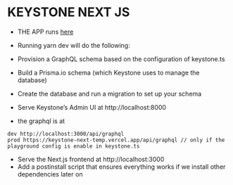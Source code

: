 # KEYSTONE NEXT JS

- THE APP runs [here](https://keystone-next-temp.vercel.app/)

- Running yarn dev will do the following:

- Provision a GraphQL schema based on the configuration of keystone.ts
- Build a Prisma.io schema (which Keystone uses to manage the database)
- Create the database and run a migration to set up your schema
- Serve Keystone’s Admin UI at http://localhost:8000
- the graphql is at

```
dev http://localhost:3000/api/graphql
prod https://keystone-next-temp.vercel.app/api/graphql // only if the playground config is enable in keystone.ts
```

- Serve the Next.js frontend at http://localhost:3000
- Add a postinstall script that ensures everything works if we install other dependencies later on
